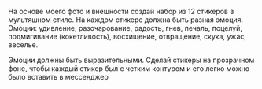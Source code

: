 На основе моего фото и внешности создай набор из 12 стикеров в мультяшном стиле. На каждом стикере должна быть разная эмоция. Эмоции: удивление, разочарование, радость, гнев, печаль, поцелуй, подмигивание (кокетливость), восхищение, отвращение, скука, ужас, веселье.

Эмоции должны быть выразительными. Сделай стикеры на прозрачном фоне, чтобы каждый стикер был с четким контуром и его легко можно было вставить в мессенджер